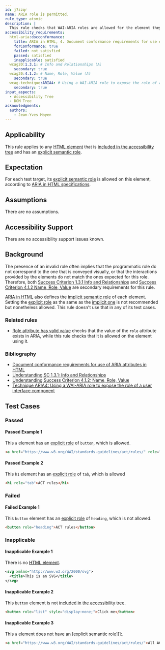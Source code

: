 ```yaml
---
id: j7zzqr
name: ARIA role is permitted.
rule_type: atomic
description: |
  This rule checks that WAI-ARIA roles are allowed for the element they are specified on.
accessibility_requirements:
  html-aria:docconformance:
    title: ARIA in HTML, 4. Document conformance requirements for use of ARIA attributes in HTML
    forConformance: true
    failed: not satisfied
    passed: satisfied
    inapplicable: satisfied
  wcag20:1.3.1: # Info and Relationships (A)
    secondary: true
  wcag20:4.1.2: # Name, Role, Value (A)
    secondary: true
  wcag-technique:ARIA4: # Using a WAI-ARIA role to expose the role of a user interface component
    secondary: true
input_aspects:
  - Accessibility Tree
  - DOM Tree
acknowledgments:
  authors:
    - Jean-Yves Moyen
---
```


## Applicability

This rule applies to any [HTML element][namespaced element] that is [included in the accessibility tree][] and has an [explicit semantic role][explicit role].

## Expectation

For each test target, its [explicit semantic role][explicit role] is allowed on this element, according to [ARIA in HTML specifications][aria in html document conformance].

## Assumptions

There are no assumptions.

## Accessibility Support

There are no accessibility support issues known.

## Background

The presence of an invalid role often implies that the programmatic role do not correspond to the one that is conveyed visually, or that the interactions provided by the elements do not match the ones expected for this role. Therefore, both [Success Criterion 1.3.1 Info and Relationships][sc131] and [Success Criterion 4.1.2 Name, Role, Value][sc412] are secondary requirements for this rule.

[ARIA in HTML][aria in html document conformance] also defines the [implicit semantic role][implicit role] of each element. Setting the [explicit role][] as the same as the [implicit one][implicit role] is not recommended but nonetheless allowed. This rule doesn't use that in any of its test cases.

### Related rules

- [Role attribute has valid value](https://www.w3.org/WAI/standards-guidelines/act/rules/674b10/proposed/) checks that the value of the `role` attribute exists in ARIA, while this rule checks that it is allowed on the element using it.

### Bibliography

- [Document conformance requirements for use of ARIA attributes in HTML](https://www.w3.org/TR/html-aria/#docconformance)
- [Understanding SC 1.3.1: Info and Relationships](https://www.w3.org/WAI/WCAG21/Understanding/info-and-relationships.html)
- [Understanding Success Criterion 4.1.2: Name, Role, Value](https://www.w3.org/WAI/WCAG21/Understanding/name-role-value.html)
- [Technique ARIA4: Using a WAI-ARIA role to expose the role of a user interface component](https://www.w3.org/WAI/WCAG21/Techniques/aria/ARIA4)

## Test Cases

### Passed

#### Passed Example 1

This `a` element has an [explicit role][] of `button`, which is allowed.

```html
<a href="https://www.w3.org/WAI/standards-guidelines/act/rules/" role="button">All ACT rules</a>
```

#### Passed Example 2

This `h1` element has an [explicit role][] of `tab`, which is allowed

```html
<h1 role="tab">ACT rules</h1>
```

### Failed

#### Failed Example 1

This `button` element has an [explicit role][] of `heading`, which is not allowed.

```html
<button role="heading">ACT rules</button>
```

### Inapplicable

#### Inapplicable Example 1

There is no [HTML element][namespaced element].

```svg
<svg xmlns="http://www.w3.org/2000/svg">
  <title>This is an SVG</title>
</svg>
```

#### Inapplicable Example 2

This `button` element is not [included in the accessibility tree][].

```html
<button role="list" style="display:none;">Click me</button>
```

#### Inapplicable Example 3

This `a` element does not have an [explicit semantic role][]:.

```html
<a href="https://www.w3.org/WAI/standards-guidelines/act/rules/">All ACT rules</a>
```

[aria in html document conformance]: https://www.w3.org/TR/html-aria/#docconformance 'ARIA is HTML, Document conformance requirements for use of ARIA attributes in HTML'
[explicit role]: #explicit-role 'Definition of Explicit Role'
[implicit role]: #implicit-role 'Definition of Implicit Role'
[included in the accessibility tree]: #included-in-the-accessibility-tree 'Definition of Included in the Accessibility Tree'
[namespaced element]: #namespaced-element
[sc131]: https://www.w3.org/TR/WCAG21/#info-and-relationships
[sc412]: https://www.w3.org/TR/WCAG21/#name-role-value
